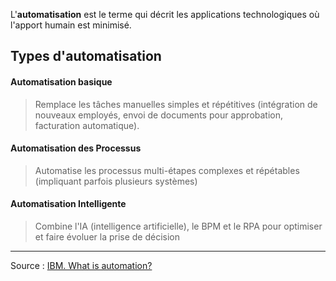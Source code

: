 L'**automatisation** est le terme qui décrit les applications technologiques où l'apport humain est minimisé.

## Types d'automatisation

#### Automatisation basique

> Remplace les tâches manuelles simples et répétitives (intégration de nouveaux employés, envoi de documents pour approbation, facturation automatique).
#### Automatisation des Processus

> Automatise les processus multi-étapes complexes et répétables (impliquant parfois plusieurs systèmes)
#### Automatisation Intelligente

> Combine l'IA (intelligence artificielle), le BPM et le RPA pour optimiser et faire évoluer la prise de décision

---
Source : [IBM. What is automation?](https://www.ibm.com/topics/automation)